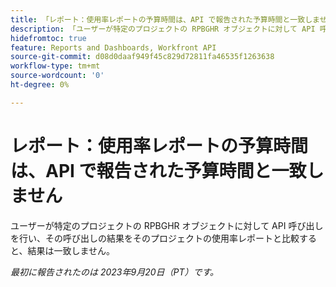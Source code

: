 ```yaml
---
title: 「レポート：使用率レポートの予算時間は、API で報告された予算時間と一致しません
description: 「ユーザーが特定のプロジェクトの RPBGHR オブジェクトに対して API 呼び出しを行い、その呼び出しの結果をそのプロジェクトの使用率レポートと比較すると、結果は一致しません。 」
hidefromtoc: true
feature: Reports and Dashboards, Workfront API
source-git-commit: d08d0daaf949f45c829d72811fa46535f1263638
workflow-type: tm+mt
source-wordcount: '0'
ht-degree: 0%

---
```



# レポート：使用率レポートの予算時間は、API で報告された予算時間と一致しません

ユーザーが特定のプロジェクトの RPBGHR オブジェクトに対して API 呼び出しを行い、その呼び出しの結果をそのプロジェクトの使用率レポートと比較すると、結果は一致しません。

_最初に報告されたのは 2023年9月20日（PT）です。_
